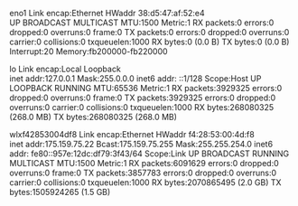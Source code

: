 eno1      Link encap:Ethernet  HWaddr 38:d5:47:af:52:e4  
          UP BROADCAST MULTICAST  MTU:1500  Metric:1
          RX packets:0 errors:0 dropped:0 overruns:0 frame:0
          TX packets:0 errors:0 dropped:0 overruns:0 carrier:0
          collisions:0 txqueuelen:1000 
          RX bytes:0 (0.0 B)  TX bytes:0 (0.0 B)
          Interrupt:20 Memory:fb200000-fb220000 

lo        Link encap:Local Loopback  
          inet addr:127.0.0.1  Mask:255.0.0.0
          inet6 addr: ::1/128 Scope:Host
          UP LOOPBACK RUNNING  MTU:65536  Metric:1
          RX packets:3929325 errors:0 dropped:0 overruns:0 frame:0
          TX packets:3929325 errors:0 dropped:0 overruns:0 carrier:0
          collisions:0 txqueuelen:1000 
          RX bytes:268080325 (268.0 MB)  TX bytes:268080325 (268.0 MB)

wlxf42853004df8 Link encap:Ethernet  HWaddr f4:28:53:00:4d:f8  
          inet addr:175.159.75.22  Bcast:175.159.75.255  Mask:255.255.254.0
          inet6 addr: fe80::957e:12dc:df79:3f43/64 Scope:Link
          UP BROADCAST RUNNING MULTICAST  MTU:1500  Metric:1
          RX packets:6091629 errors:0 dropped:0 overruns:0 frame:0
          TX packets:3857783 errors:0 dropped:0 overruns:0 carrier:0
          collisions:0 txqueuelen:1000 
          RX bytes:2070865495 (2.0 GB)  TX bytes:1505924265 (1.5 GB)

